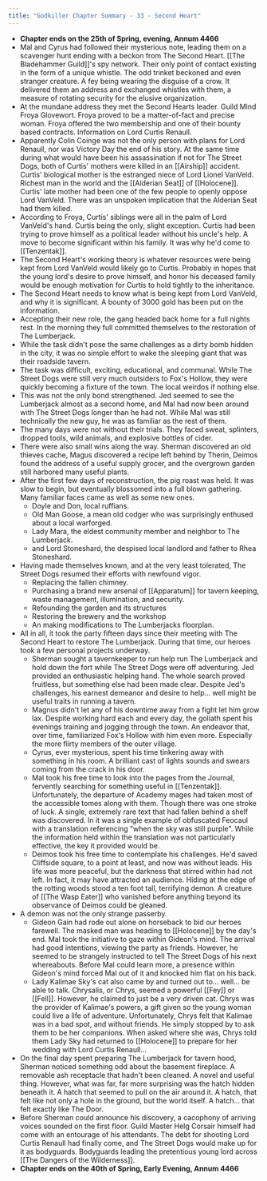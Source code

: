 ```yaml
---
title: "Godkiller Chapter Summary - 33 - Second Heart"
---
```

- **Chapter ends on the 25th of Spring, evening, Annum 4466**
- Mal and Cyrus had followed their mysterious note, leading them on a scavenger hunt ending with a beckon from The Second Heart. [[The Bladehammer Guild]]'s spy network. Their only point of contact existing in the form of a unique whistle. The odd trinket beckoned and even stranger creature. A fey being wearing the disguise of a crow. It delivered them an address and exchanged whistles with them, a measure of rotating security for the elusive organization.
- At the mundane address they met the Second Hearts leader. Guild Mind Froya Glovewort. Froya proved to be a matter-of-fact and precise woman. Froya offered the two membership and one of their bounty based contracts. Information on Lord Curtis Renaull.
- Apparently Colin Coinge was not the only person with plans for Lord Renaull, nor was Victory Day the end of his story. At the same time during what would have been his assassination if not for The Street Dogs, both of Curtis' mothers were killed in an [[Airship]] accident. Curtis' biological mother is the estranged niece of Lord Lionel VanVeld. Richest man in the world and the [[Alderian Seat]] of [[Holocene]]. Curtis' late mother had been one of the few people to openly oppose Lord VanVeld. There was an unspoken implication that the Alderian Seat had them killed.
- According to Froya, Curtis' siblings were all in the palm of Lord VanVeld's hand. Curtis being the only, slight exception. Curtis had been trying to prove himself as a political leader without his uncle's help. A move to become significant within his family. It was why he'd come to [[Tenzentak]].
- The Second Heart's working theory is whatever resources were being kept from Lord VanVeld would likely go to Curtis. Probably in hopes that the young lord's desire to prove himself, and honor his deceased family would be enough motivation for Curtis to hold tightly to the inheritance.
- The Second Heart needs to know what is being kept from Lord VanVeld, and why it is significant. A bounty of 3000 gold has been put on the information.
- Accepting their new role, the gang headed back home for a full nights rest. In the morning they full committed themselves to the restoration of The Lumberjack.
- While the task didn't pose the same challenges as a dirty bomb hidden in the city, it was no simple effort to wake the sleeping giant that was their roadside tavern.
- The task was difficult, exciting, educational, and communal. While The Street Dogs were still very much outsiders to Fox's Hollow, they were quickly becoming a fixture of the town. The local weirdos if nothing else.
- This was not the only bond strengthened. Jed seemed to see the Lumberjack almost as a second home, and Mal had now been around with The Street Dogs longer than he had not. While Mal was still technically the new guy, he was as familiar as the rest of them.
- The many days were not without their trials. They faced sweat, splinters, dropped tools, wild animals, and explosive bottles of cider.
- There were also small wins along the way. Sherman discovered an old thieves cache, Magus discovered a recipe left behind by Therin, Deimos found the address of a useful supply grocer, and the overgrown garden still harbored many useful plants.
- After the first few days of reconstruction, the pig roast was held. It was slow to begin, but eventually blossomed into a full blown gathering. Many familiar faces came as well as some new ones.
	- Doyle and Don, local ruffians.
	- Old Man Goose, a mean old codger who was surprisingly enthused about a local warforged.
	- Lady Mara, the eldest community member and neighbor to The Lumberjack.
	- and Lord Stoneshard, the despised local landlord and father to Rhea Stoneshard.
- Having made themselves known, and at the very least tolerated, The Street Dogs resumed their efforts with newfound vigor. 
	- Replacing the fallen chimney.
	- Purchasing a brand new arsenal of [[Apparatum]] for tavern keeping, waste management, illumination, and security.
	- Refounding the garden and its structures
	- Restoring the brewery and the workshop
	- An making modifications to The Lumberjacks floorplan.
- All in all, it took the party fifteen days since their meeting with The Second Heart to restore The Lumberjack. During that time, our heroes took a few personal projects underway.
	- Sherman sought a tavernkeeper to run help run The Lumberjack and hold down the fort while The Street Dogs were off adventuring. Jed provided an enthusiastic helping hand. The whole search proved fruitless, but something else had been made clear. Despite Jed's challenges, his earnest demeanor and desire to help... well might be useful traits in running a tavern.
	- Magnus didn't let any of his downtime away from a fight let him grow lax. Despite working hard each and every day, the goliath spent his evenings training and jogging through the town. An endeavor that, over time, familiarized Fox's Hollow with him even more. Especially the more flirty members of the outer village.
	- Cyrus, ever mysterious, spent his time tinkering away with something in his room. A brilliant cast of lights sounds and swears coming from the crack in his door.
	- Mal took his free time to look into the pages from the Journal, fervently searching for something useful in [[Tenzentak]]. Unfortunately, the departure of Academy mages had taken most of the accessible tomes along with them. Though there was one stroke of luck. A single, extremely rare text that had fallen behind a shelf was discovered. In it was a single example of obfuscated Feocaul with a translation referencing "when the sky was still purple". While the information held within the translation was not particularly effective, the key it provided would be.
	- Deimos took his free time to contemplate his challenges. He'd saved Cliffside square, to a point at least, and now was without leads. His life was more peaceful, but the darkness that stirred within had not left. In fact, it may have attracted an audience. Hiding at the edge of the rotting woods stood a ten foot tall, terrifying demon. A creature of [[The Wasp Eater]] who vanished before anything beyond its observance of Deimos could be gleaned.
- A demon was not the only strange passerby.
	- Gideon Gain had rode out alone on horseback to bid our heroes farewell. The masked man was heading to [[Holocene]] by the day's end. Mal took the initiative to gaze within Gideon's mind. The arrival had good intentions, viewing the party as friends. However, he seemed to be strangely instructed to tell The Street Dogs of his next whereabouts. Before Mal could learn more, a presence within Gideon's mind forced Mal out of it and knocked him flat on his back.
	- Lady Kalimae Sky's cat also came by and turned out to... well... be able to talk. Chrysalis, or Chrys, seemed a powerful [[Fey]] or [[Fell]]. However, he claimed to just be a very driven cat. Chrys was the provider of Kalimae's powers, a gift given so the young woman could live a life of adventure. Unfortunately, Chrys felt that Kalimae was in a bad spot, and without friends. He simply stopped by to ask them to be her companions. When asked where she was, Chrys told them Lady Sky had returned to [[Holocene]] to prepare for her wedding with Lord Curtis Renaull...
- On the final day spent preparing The Lumberjack for tavern hood, Sherman noticed something odd about the basement fireplace. A removable ash receptacle that hadn't been cleaned. A novel and useful thing. However, what was far, far more surprising was the hatch hidden beneath it. A hatch that seemed to pull on the air around it. A hatch, that felt like not only a hole in the ground, but the world itself. A hatch... that felt exactly like The Door.
- Before Sherman could announce his discovery, a cacophony of arriving voices sounded on the first floor. Guild Master Helg Corsair himself had come with an entourage of his attendants. The debt for shooting Lord Curtis Renaull had finally come, and The Street Dogs would make up for it as bodyguards. Bodyguards leading the pretentious young lord across [[The Dangers of the Wilderness]].
- **Chapter ends on the 40th of Spring, Early Evening, Annum 4466**